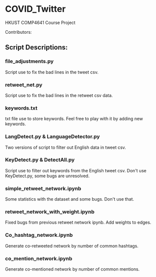 # COVID_Twitter
 HKUST COMP4641 Course Project
 
 Contributors: 

## Script Descriptions:
### file_adjustments.py
Script use to fix the bad lines in the tweet csv.
### retweet_net.py
Script use to fix the bad lines in the retweet csv data.
### keywords.txt
txt file use to store keywords. Feel free to play with it by adding new keywords.
### LangDetect.py & LanguageDetector.py
Two versions of script to filter out English data in tweet csv.
### KeyDetect.py & DetectAll.py
Script use to filter out keywords from the English tweet csv. Don't use KeyDetect.py, some bugs are unresolved.
### simple_retweet_network.ipynb
Some statistics with the dataset and some bugs. Don't use that.
### retweet_network_with_weight.ipynb
Fixed bugs from previous retweet network ipynb. Add weights to edges.
### Co_hashtag_network.ipynb
Generate co-retweeted network by number of common hashtags.
### co_mention_network.ipynb
Generate co-mentioned network by number of common mentions.
